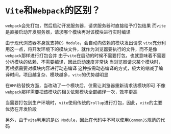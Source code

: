 # `Vite`和`Webpack`的区别？

`webpack`会先打包，然后启动开发服务器，请求服务器时直接给予打包结果
而`vite`是直接启动开发服务器，请求哪个模块再对该模块进行实时编译

由于现代浏览器本身就支持`ES Module`，会自动向依赖的模块发出请求
`vite`充分利用这一点，将开发环境下的模块文件，就作为浏览器要执行的文件，而不是像`webpack`那样进行打包合并
由于`vite`在启动的时候不需要打包，也就意味着不需要分析模块的依赖、不需要编译，因此启动速度非常快
当浏览器请求某个模块时，再根据需要对模块内容进行动态编译
这种按需动态编译的方式，极大的缩减了编译时间，项目越复杂、模块越多，`vite`的优势越明显

在`HMR`热替换方面，当改动了一个模块后，仅需让浏览器重新请求该模块即可
不像`webpack`那样需要把该模块的相关依赖模块全部编译一次，效率更高

当需要打包到生产环境时，`vite`使用传统的`rollup`进行打包，因此，`vite`的主要优势在开发阶段

另外，由于`vite`利用的是`ES Module`，因此在代码中不可以使用`CommonJS`规范的代码